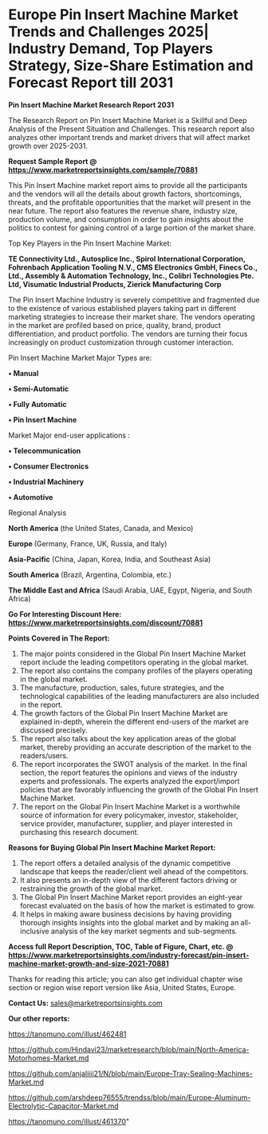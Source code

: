  # Europe Pin Insert Machine Market Trends and Challenges 2025| Industry Demand, Top Players Strategy, Size-Share Estimation and Forecast Report till 2031

<strong>Pin Insert Machine Market Research Report 2031</strong>

The Research Report on Pin Insert Machine Market is a Skillful and Deep Analysis of the Present Situation and Challenges. This research report also analyzes other important trends and market drivers that will affect market growth over 2025-2031.

<strong>Request Sample Report @ <a href=https://www.marketreportsinsights.com/sample/70881>https://www.marketreportsinsights.com/sample/70881</a></strong>

This Pin Insert Machine market report aims to provide all the participants and the vendors will all the details about growth factors, shortcomings, threats, and the profitable opportunities that the market will present in the near future. The report also features the revenue share, industry size, production volume, and consumption in order to gain insights about the politics to contest for gaining control of a large portion of the market share.

Top Key Players in the Pin Insert Machine Market:

<strong>TE Connectivity Ltd., Autosplice Inc., Spirol International Corporation, Fohrenbach Application Tooling N.V., CMS Electronics GmbH, Finecs Co., Ltd., Assembly & Automation Technology, Inc., Colibri Technologies Pte. Ltd, Visumatic Industrial Products, Zierick Manufacturing Corp</strong>

The Pin Insert Machine Industry is severely competitive and fragmented due to the existence of various established players taking part in different marketing strategies to increase their market share. The vendors operating in the market are profiled based on price, quality, brand, product differentiation, and product portfolio. The vendors are turning their focus increasingly on product customization through customer interaction.

Pin Insert Machine Market Major Types are:

<strong>• Manual

• Semi-Automatic

• Fully Automatic

• Pin Insert Machine</strong>

Market Major end-user applications :

<strong>• Telecommunication

• Consumer Electronics

• Industrial Machinery

• Automotive</strong>

Regional Analysis

</u><strong><b>North America</b></strong> (the United States, Canada, and Mexico)

<strong><b>Europe </b></strong>(Germany, France, UK, Russia, and Italy)

<strong><b>Asia-Pacific</b></strong> (China, Japan, Korea, India, and Southeast Asia)

<strong><b>South America</b></strong> (Brazil, Argentina, Colombia, etc.)

<strong><b>The Middle East and Africa</b></strong> (Saudi Arabia, UAE, Egypt, Nigeria, and South Africa)

<strong>Go For Interesting Discount Here: <a href=https://www.marketreportsinsights.com/discount/70881>https://www.marketreportsinsights.com/discount/70881</a></strong>

<strong>Points Covered in The Report:</strong>
<ol>
  <li>The major points considered in the Global Pin Insert Machine Market report include the leading competitors operating in the global market.</li>
  <li>The report also contains the company profiles of the players operating in the global market.</li>
  <li>The manufacture, production, sales, future strategies, and the technological capabilities of the leading manufacturers are also included in the report.</li>
  <li>The growth factors of the Global Pin Insert Machine Market are explained in-depth, wherein the different end-users of the market are discussed precisely.</li>
  <li>The report also talks about the key application areas of the global market, thereby providing an accurate description of the market to the readers/users.</li>
  <li>The report incorporates the SWOT analysis of the market. In the final section, the report features the opinions and views of the industry experts and professionals. The experts analyzed the export/import policies that are favorably influencing the growth of the Global Pin Insert Machine Market.</li>
  <li>The report on the Global Pin Insert Machine Market is a worthwhile source of information for every policymaker, investor, stakeholder, service provider, manufacturer, supplier, and player interested in purchasing this research document.</li>
</ol>
<strong>Reasons for Buying Global Pin Insert Machine Market Report:</strong>

<ol>
  <li>The report offers a detailed analysis of the dynamic competitive landscape that keeps the reader/client well ahead of the competitors.</li>
  <li>It also presents an in-depth view of the different factors driving or restraining the growth of the global market.</li>
  <li>The Global Pin Insert Machine Market report provides an eight-year forecast evaluated on the basis of how the market is estimated to grow.</li>
  <li>It helps in making aware business decisions by having providing thorough insights insights into the global market and by making an all-inclusive analysis of the key market segments and sub-segments.</li>
</ol>
<strong>Access full Report Description, TOC, Table of Figure, Chart, etc. @ <a href=https://www.marketreportsinsights.com/industry-forecast/pin-insert-machine-market-growth-and-size-2021-70881>https://www.marketreportsinsights.com/industry-forecast/pin-insert-machine-market-growth-and-size-2021-70881</a></strong>


Thanks for reading this article; you can also get individual chapter wise section or region wise report version like Asia, United States, Europe.

<strong>Contact Us:</strong>
sales@marketreportsinsights.com

<strong>Our other reports:</strong>

<a href=https://tanomuno.com/illust/462481>https://tanomuno.com/illust/462481</a>

<a href=https://github.com/Hindavi23/marketresearch/blob/main/North-America-Motorhomes-Market.md>https://github.com/Hindavi23/marketresearch/blob/main/North-America-Motorhomes-Market.md</a>

<a href=https://github.com/anjaliiii21/N/blob/main/Europe-Tray-Sealing-Machines-Market.md>https://github.com/anjaliiii21/N/blob/main/Europe-Tray-Sealing-Machines-Market.md</a>

<a href=https://github.com/arshdeep76555/trendss/blob/main/Europe-Aluminum-Electrolytic-Capacitor-Market.md>https://github.com/arshdeep76555/trendss/blob/main/Europe-Aluminum-Electrolytic-Capacitor-Market.md</a>

<a href=https://tanomuno.com/illust/461370>https://tanomuno.com/illust/461370</a>"
